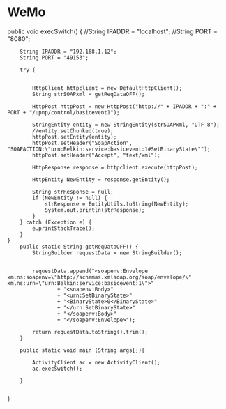 # WeMo


public void execSwitch() {
		//String IPADDR = "localhost";
		//String PORT = "8080";
		
		String IPADDR = "192.168.1.12";
		String PORT = "49153";
	
		try {
			
			
			HttpClient httpclient = new DefaultHttpClient();
			String strSOAPxml = getReqDataOFF();

			HttpPost httpPost = new HttpPost("http://" + IPADDR + ":" + PORT + "/upnp/control/basicevent1");
			
			StringEntity entity = new StringEntity(strSOAPxml, "UTF-8");
			//entity.setChunked(true);
			httpPost.setEntity(entity);
			httpPost.setHeader("SoapAction", "SOAPACTION:\"urn:Belkin:service:basicevent:1#SetBinaryState\"");
			httpPost.setHeader("Accept", "text/xml");
			
			HttpResponse response = httpclient.execute(httpPost);
			
			HttpEntity NewEntity = response.getEntity();

			String strResponse = null;
			if (NewEntity != null) {
				strResponse = EntityUtils.toString(NewEntity);
				System.out.println(strResponse);
			}
		} catch (Exception e) {
			e.printStackTrace();
		}
	}
		public static String getReqDataOFF() {
		    StringBuilder requestData = new StringBuilder();

		  
		    requestData.append("<soapenv:Envelope xmlns:soapenv=\"http://schemas.xmlsoap.org/soap/envelope/\" xmlns:urn=\"urn:Belkin:service:basicevent:1\">"
		            + "<soapenv:Body>"
		            + "<urn:SetBinaryState>"
		            + "<BinaryState>0</BinaryState>"
		            + "</urn:SetBinaryState>"
		            + "</soapenv:Body>"
		            + "</soapenv:Envelope>");

		    return requestData.toString().trim();
		}
		
		public static void main (String args[]){
			
			ActivityClient ac = new ActivityClient();
			ac.execSwitch();
			
		}
		

	}

